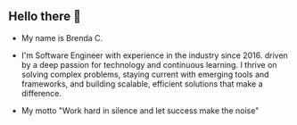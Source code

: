 ## Hello there 👋

- My name is Brenda C.
- I'm Software Engineer with experience in the industry since 2016. driven by a deep passion for technology and continuous learning. I thrive on solving complex problems, staying current with emerging tools and frameworks, and building scalable, efficient solutions that make a difference.

- My motto "Work hard in silence and let success make the noise"

<!--
**br18end/br18end** is a ✨ _special_ ✨ repository because its `README.md` (this file) appears on your GitHub profile.

Here are some ideas to get you started:

- 🔭 I’m currently working on ...
- 🌱 I’m currently learning ...
- 👯 I’m looking to collaborate on ...
- 🤔 I’m looking for help with ...
- 💬 Ask me about ...
- 📫 How to reach me: ...
- 😄 Pronouns: ...
- ⚡ Fun fact: ...
-->
